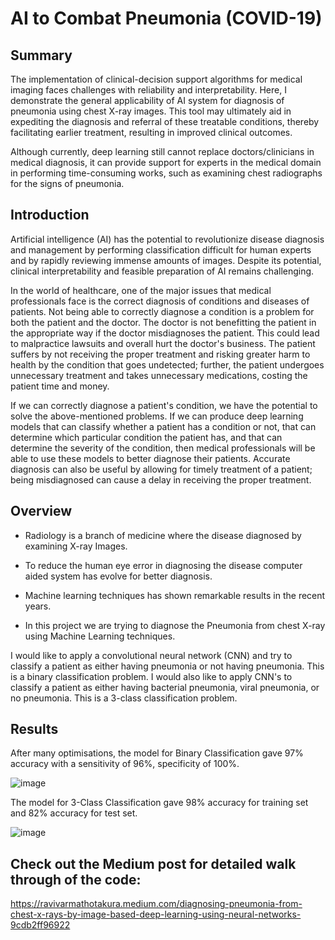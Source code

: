 # AI to Combat Pneumonia (COVID-19)

## Summary
The implementation of clinical-decision support algorithms for medical imaging faces challenges with reliability and interpretability. Here, I demonstrate the general applicability of AI system for diagnosis of pneumonia using chest X-ray images. This tool may ultimately aid in expediting the diagnosis and referral of these treatable conditions, thereby facilitating earlier treatment, resulting in improved clinical outcomes.

Although currently, deep learning still cannot replace doctors/clinicians in medical diagnosis, it can provide support for experts in the medical domain in performing time-consuming works, such as examining chest radiographs for the signs of pneumonia.

## Introduction
Artificial intelligence (AI) has the potential to revolutionize disease diagnosis and management by performing classification difficult for human experts and by rapidly reviewing immense amounts of images. Despite its potential, clinical interpretability and feasible preparation of AI remains challenging.

In the world of healthcare, one of the major issues that medical professionals face is the correct diagnosis of conditions and diseases of patients. Not being able to correctly diagnose a condition is a problem for both the patient and the doctor. The doctor is not benefitting the patient in the appropriate way if the doctor misdiagnoses the patient. This could lead to malpractice lawsuits and overall hurt the doctor's business. The patient suffers by not receiving the proper treatment and risking greater harm to health by the condition that goes undetected; further, the patient undergoes unnecessary treatment and takes unnecessary medications, costing the patient time and money.

If we can correctly diagnose a patient's condition, we have the potential to solve the above-mentioned problems. If we can produce deep learning models that can classify whether a patient has a condition or not, that can determine which particular condition the patient has, and that can determine the severity of the condition, then medical professionals will be able to use these models to better diagnose their patients. Accurate diagnosis can also be useful by allowing for timely treatment of a patient; being misdiagnosed can cause a delay in receiving the proper treatment.

## Overview

* Radiology is a branch of medicine where the disease diagnosed by examining X-ray Images.

* To reduce the human eye error in diagnosing the disease computer aided system has evolve for better diagnosis.

* Machine learning techniques has shown remarkable results in the recent years.

* In this project we are trying to diagnose the Pneumonia from chest X-ray using Machine Learning techniques.

I would like to apply a convolutional neural network (CNN) and try to classify a patient as either having pneumonia or not having pneumonia. This is a binary classification problem. I would also like to apply CNN's to classify a patient as either having bacterial pneumonia, viral pneumonia, or no pneumonia. This is a 3-class classification problem.

## Results
After many optimisations, the model for Binary Classification gave 97% accuracy with a sensitivity of 96%, specificity of 100%.

![image](https://github.com/ravivarmathotakura/AI_To_Combat_Pneumonia_COVID-19/blob/master/Images/BinaryClassifierConfusionMatrix.png)

The model for 3-Class Classification gave 98% accuracy for training set and 82% accuracy for test set.

![image](https://github.com/ravivarmathotakura/AI_To_Combat_Pneumonia_COVID-19/blob/master/Images/3ClassClassifierConfusionMatrix.png)

## Check out the Medium post for detailed walk through of the code:
https://ravivarmathotakura.medium.com/diagnosing-pneumonia-from-chest-x-rays-by-image-based-deep-learning-using-neural-networks-9cdb2ff96922

